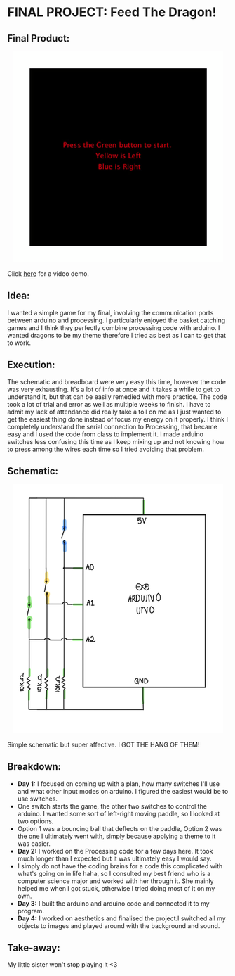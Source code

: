 # FINAL PROJECT: Feed The Dragon!

## Final Product:

<p align="center">
  <img src="GIF_F.gif" =true>
</p>

Click [here](https://youtu.be/miMztnJSjuA) for a video demo.

## Idea:

I wanted a simple game for my final, involving the communication ports between arduino and processing. I particularly enjoyed the basket catching games and I think they perfectly combine processing code with arduino. I wanted dragons to be my theme therefore I tried as best as I can to get that to work. 

## Execution:

The schematic and breadboard were very easy this time, however the code was very exhausting. It's a lot of info at once and it takes a while to get to understand it, but that can be easily remedied with more practice. The code took a lot of trial and error as well as multiple weeks to finish. I have to admit my lack of attendance did really take a toll on me as I just wanted to get the easiest thing done instead of focus my energy on it properly. I think I completely understand the serial connection to Processing, that became easy and I used the code from class to implement it. I made arduino switches less confusing this time as I keep mixing up and not knowing how to press among the wires each time so I tried avoiding that problem.  

## Schematic:

<p align="center">
   <img src="final_schematic.jpg" width="480">
</p>

Simple schematic but super affective. I GOT THE HANG OF THEM!

## Breakdown:
   
   - **Day 1:** I focused on coming up with a plan, how many switches I'll use and what other input modes on arduino. I figured the easiest would be to use switches.
   - One switch starts the game, the other two switches to control the arduino. I wanted some sort of left-right moving paddle, so I looked at two options.
   - Option 1 was a bouncing ball that deflects on the paddle, Option 2 was the one I ultimately went with, simply because applying a theme to it was easier.
   - **Day 2:** I worked on the Processing code for a few days here. It took much longer than I expected but it was ultimately easy I would say.
   - I simply do not have the coding brains for a code this complicated with what's going on in life haha, so I consulted my best friend who is a computer science major and worked with her through it. She mainly helped me when I got stuck, otherwise I tried doing most of it on my own.
   - **Day 3:** I built the arduino and arduino code and connected it to my program.
   - **Day 4:** I worked on aesthetics and finalised the project.I switched all my objects to images and played around with the background and sound.

 
 ## Take-away: 
 
 My little sister won't stop playing it <3
